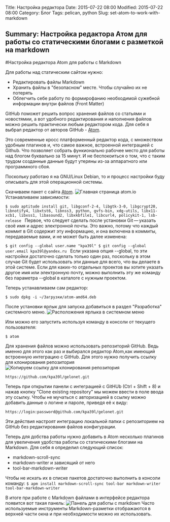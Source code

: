 Title: Настройка редактора
Date: 2015-07-22 08:00
Modified: 2015-07-22 08:00
Category: Блог
Tags: pelican, python
Slug: set-atom-to-work-with-markdown
<!-- Cover: images/flex-screenshot.png -->
Summary: Настройка редактора Атом для работы со статическими блогами с разметкой на markdown
---
#Настройка редактора Atom для работы с Markdown

Для работы над статическим сайтом нужно:
- Редактировать файлы Markdown
- Хранить файлы в "безопасном" месте. Чтобы случайно их не потерять
- Облегчить себе работу по формирофанию необходимой сужебной информации внутри файлов (Front Matter)

GitHub поможет решить вопрос хранения файлов со статьями и новостямии, а вот
удобного редактирования и наполнения файлов можно решить практически любым редактором
кода. Для себя я выбрал редактор от авторов GitHub - [Atom][75f0e641].

Это современные кросс платформенный редактор кода, с множеством удобным плагинов и, что самое важное, встроенной интеграцией с
Github. Что позволяет собрать функионально рабочее место для работы над блогом буквально
за 15 минут. И не беспокоиться о том, что с таким трудом созданные данные будут утеряны
из-за аппаратного или программного сбоя.

Поскольку работаю я на GNU/Linux Debian, то и процесс настройки буду описывать для этой операционной
системы.

Скачиваем пакет с сайта [Atom][75f0e641].
![Главная страница atom.io]({static}atom-download.png)      
Устанавливаем зависимости:

`$ sudo aptitude install git, libgconf-2-4, libgtk-3-0, libgcrypt20, libnotify4, libxtst6, libnss3, python, gvfs-bin, xdg-utils, libx11-xcb1, libxss1, libasound2, libxkbfile1, libcurl4, policykit-1, lsb-release
`
Первое, что следует сделать после установки Git — указать своё имя и адрес электронной почты. Это важно, потому что каждый коммит в Git содержит эту информацию, и она включена в коммиты, передаваемые вами, и не может быть далее изменена:

`$ git config --global user.name "kpa39l"
$ git config --global user.email kpa39l@yandex.ru
`
Если указана опция --global, то эти настройки достаточно сделать только один раз, поскольку в этом случае Git будет использовать эти данные для всего, что вы делаете в этой системе. Если для каких-то отдельных проектов вы хотите указать другое имя или электронную почту, можно выполнить эту же команду без параметра --global в каталоге с нужным проектом.

Теперь устанавливаем сам редактор:

`$ sudo dpkg -i ~/Загрузки/atom-amd64.deb`

После установки ярлык для запуска добавиться в раздел "Разработка" системного меню.
![Расположения ярлыка в системном меню]({static}system-menu.png)

Или можно его запустить используя команду в консоли от текущего пользователя:

`$ atom`

Для хранения файлов можно использовать репозиторий GitHub. Ведь именно для этого как раз и выбирался редактор Atom,как имеющий встроенную
интеграцию c GitHub. Для этого нужно получить ссылку для клонирования репозитория
![Копируем ссылку для клонирования репозитория]({static}clone-repository.png)

`https://github.com/kpa39l/gelonet.git`

Теперь при открытии панели с интеграцией с GitHUb (Ctrl + Shift + 8) и нажав кнопку "Clone existing repository" мы можем ввести в поле ввода эту ссылку. Чтобы не мучаться с авторизацией в ссылку можно добавить данные о логине и пароле, приведя её к виду:

`https://login:password@github.com/kpa39l/gelonet.git`

Эти действия настроят интеграцию локальной папки с репозиторием на GitHub без редактирования
файлов конфигурации.

Теперь для добства работы нужно добавить в Atom несколько плагинов для увеличения удобства работы со статическими блогами на Markdown. Для себя я определил следующий список:
- markdown-scroll-sync
- markdown-writer и зависящий от него
- tool-bar-markdown-writer

Чтобы не искать их в списке пакетов достаточно выполнить в консоли команду:
`$ apm install markdown-scroll-sync tool-bar markdown-writer tool-bar-markdown-writer`

В итоге при работе с Markdown  файлами в интерфейсе редактора появится вот такая панель:
![Панель для работы c markdown]({static}md-panel.png)
Часто используемые инструменты Markdown-разметки отображаются в верхней части окна и при
необходимости можно их использовать.

  [75f0e641]: https://atom.io "Atom"
